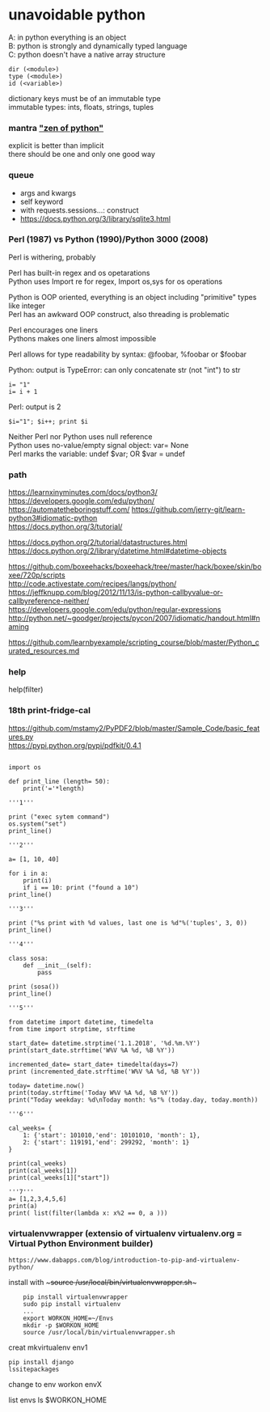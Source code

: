 # unavoidable python

A: in python everything is an object  
B: python is strongly and dynamically typed language  
C: python doesn't have a native array structure  
```  
dir (<module>)  
type (<module>)  
id (<variable>)  
```
dictionary keys must be of an immutable type    
immutable types: ints, floats, strings, tuples  
    
### mantra ["zen of python"](https://www.python.org/dev/peps/pep-0020/)   
explicit is better than implicit  
there should be one and only one good way  
  
### queue  
* args and kwargs  
* self keyword  
* with requests.sessions...: construct  
* https://docs.python.org/3/library/sqlite3.html  
  
### Perl (1987) vs Python (1990)/Python 3000 (2008)  
  
Perl is withering, probably  
  
Perl has built-in regex and os opetarations  
Python uses Import re for regex, Import os,sys for os operations  
  
Python is OOP oriented, everything is an object including "primitive" types like integer  
Perl has an awkward OOP construct, also threading is problematic  
  
Perl encourages one liners  
Pythons makes one liners almost impossible  
  
Perl allows for type readability by syntax: @foobar, %foobar or $foobar  
  
Python: output is TypeError: can only concatenate str (not "int") to str  
```  
i= "1"  
i= i + 1  
```  
Perl: output is 2   
```
$i="1"; $i++; print $i
```
  
Neither Perl nor Python uses null reference  
Python uses no-value/empty signal object: var= None  
Perl marks the variable: undef $var; OR $var = undef  
  
### path
https://learnxinyminutes.com/docs/python3/  
https://developers.google.com/edu/python/
https://automatetheboringstuff.com/
https://github.com/jerry-git/learn-python3#idiomatic-python  
https://docs.python.org/3/tutorial/

https://docs.python.org/2/tutorial/datastructures.html
https://docs.python.org/2/library/datetime.html#datetime-objects

https://github.com/boxeehacks/boxeehack/tree/master/hack/boxee/skin/boxee/720p/scripts   
http://code.activestate.com/recipes/langs/python/  
https://jeffknupp.com/blog/2012/11/13/is-python-callbyvalue-or-callbyreference-neither/  
https://developers.google.com/edu/python/regular-expressions  
http://python.net/~goodger/projects/pycon/2007/idiomatic/handout.html#naming  

https://github.com/learnbyexample/scripting_course/blob/master/Python_curated_resources.md  

### help
help(filter)

### 18th print-fridge-cal

https://github.com/mstamy2/PyPDF2/blob/master/Sample_Code/basic_features.py  
https://pypi.python.org/pypi/pdfkit/0.4.1  

~~~

import os

def print_line (length= 50):
    print('='*length)

'''1'''

print ("exec sytem command")
os.system("set")
print_line()

'''2'''

a= [1, 10, 40]

for i in a:
    print(i)
    if i == 10: print ("found a 10")
print_line()

'''3'''

print ("%s print with %d values, last one is %d"%('tuples', 3, 0))
print_line()

'''4'''

class sosa:
    def __init__(self):
        pass

print (sosa())
print_line()

'''5'''

from datetime import datetime, timedelta
from time import strptime, strftime

start_date= datetime.strptime('1.1.2018', '%d.%m.%Y')
print(start_date.strftime('W%V %A %d, %B %Y'))

incremented_date= start_date+ timedelta(days=7)
print (incremented_date.strftime('W%V %A %d, %B %Y'))

today= datetime.now()
print(today.strftime('Today W%V %A %d, %B %Y'))
print("Today weekday: %d\nToday month: %s"% (today.day, today.month))

'''6'''

cal_weeks= {
    1: {'start': 101010,'end': 10101010, 'month': 1},
    2: {'start': 119191,'end': 299292, 'month': 1}
}

print(cal_weeks)
print(cal_weeks[1])
print(cal_weeks[1]["start"])

'''7'''
a= [1,2,3,4,5,6]
print(a)
print( list(filter(lambda x: x%2 == 0, a )))

~~~

### virtualenvwrapper (extensio of virtualenv virtualenv.org  = Virtual Python Environment builder)

	https://www.dabapps.com/blog/introduction-to-pip-and-virtualenv-python/

install with ~~~source /usr/local/bin/virtualenvwrapper.sh~~~ 

~~~
	pip install virtualenvwrapper
	sudo pip install virtualenv
	...
	export WORKON_HOME=~/Envs
	mkdir -p $WORKON_HOME
	source /usr/local/bin/virtualenvwrapper.sh

~~~
creat 
	mkvirtualenv env1
	
	pip install django
	lssitepackages

change to env
	workon envX
	
list envs
	ls $WORKON_HOME
